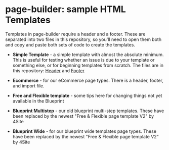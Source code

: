 # page-builder: sample HTML Templates

Templates in page-builder require a header and a footer. These are separated into two files in this repository, so you'll need to open them both and copy and paste both sets of code to create the templates.

- **Simple Template** - a simple template with almost the absolute minimum. This is useful for testing whether an issue is due to your template or something else, or for beginning templates from scratch. The files are in this repository: [Header](https://github.com/EngagingNetworks/page-builder-templates/blob/master/simple-template-header.html) and [Footer](https://github.com/EngagingNetworks/page-builder-templates/blob/master/simple-template-footer.html)

- **Ecommerce** - for our eCommerce page types. There is a header, footer, and import file.

- **Free and Flexible template** - some tips here for changing things not yet available in the Blueprint

- **Blueprint Multistep** - our old blueprint multi-step templates. These have been replaced by the newest "Free & Flexible page template V2" by 4Site

- **Blueprint Wide** - for our blueprint wide templates page types. These have been replaced by the newest "Free & Flexible page template V2" by 4Site
